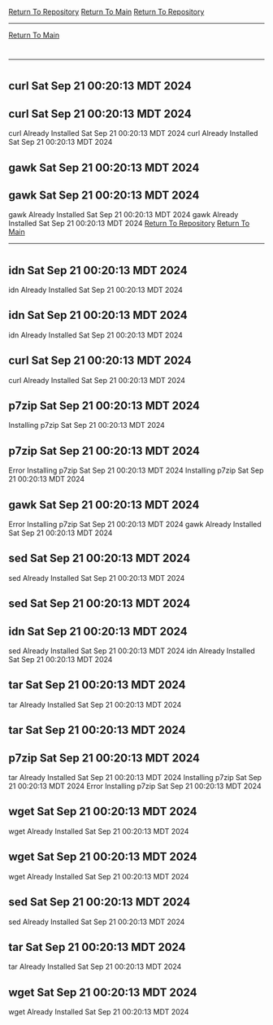 [Return To Repository](https://github.com/DigitalWarrior/piholeparser/)
[Return To Main](https://github.com/DigitalWarrior/piholeparser/blob/master/RecentRunLogs/Mainlog.md)
[Return To Repository](https://github.com/DigitalWarrior/piholeparser/)
____________________________________
[Return To Main](https://github.com/DigitalWarrior/piholeparser/blob/master/RecentRunLogs/Mainlog.md)
# 
____________________________________
# 
## curl Sat Sep 21 00:20:13 MDT 2024
## curl Sat Sep 21 00:20:13 MDT 2024
curl Already Installed Sat Sep 21 00:20:13 MDT 2024
curl Already Installed Sat Sep 21 00:20:13 MDT 2024
## gawk Sat Sep 21 00:20:13 MDT 2024
## gawk Sat Sep 21 00:20:13 MDT 2024
gawk Already Installed Sat Sep 21 00:20:13 MDT 2024
gawk Already Installed Sat Sep 21 00:20:13 MDT 2024
[Return To Repository](https://github.com/DigitalWarrior/piholeparser/)
[Return To Main](https://github.com/DigitalWarrior/piholeparser/blob/master/RecentRunLogs/Mainlog.md)
____________________________________
# 
## idn Sat Sep 21 00:20:13 MDT 2024
idn Already Installed Sat Sep 21 00:20:13 MDT 2024
## idn Sat Sep 21 00:20:13 MDT 2024
idn Already Installed Sat Sep 21 00:20:13 MDT 2024
## curl Sat Sep 21 00:20:13 MDT 2024
curl Already Installed Sat Sep 21 00:20:13 MDT 2024
## p7zip Sat Sep 21 00:20:13 MDT 2024
Installing p7zip Sat Sep 21 00:20:13 MDT 2024
## p7zip Sat Sep 21 00:20:13 MDT 2024
Error Installing p7zip Sat Sep 21 00:20:13 MDT 2024
Installing p7zip Sat Sep 21 00:20:13 MDT 2024
## gawk Sat Sep 21 00:20:13 MDT 2024
Error Installing p7zip Sat Sep 21 00:20:13 MDT 2024
gawk Already Installed Sat Sep 21 00:20:13 MDT 2024
## sed Sat Sep 21 00:20:13 MDT 2024
sed Already Installed Sat Sep 21 00:20:13 MDT 2024
## sed Sat Sep 21 00:20:13 MDT 2024
## idn Sat Sep 21 00:20:13 MDT 2024
sed Already Installed Sat Sep 21 00:20:13 MDT 2024
idn Already Installed Sat Sep 21 00:20:13 MDT 2024
## tar Sat Sep 21 00:20:13 MDT 2024
tar Already Installed Sat Sep 21 00:20:13 MDT 2024
## tar Sat Sep 21 00:20:13 MDT 2024
## p7zip Sat Sep 21 00:20:13 MDT 2024
tar Already Installed Sat Sep 21 00:20:13 MDT 2024
Installing p7zip Sat Sep 21 00:20:13 MDT 2024
Error Installing p7zip Sat Sep 21 00:20:13 MDT 2024
## wget Sat Sep 21 00:20:13 MDT 2024
wget Already Installed Sat Sep 21 00:20:13 MDT 2024
## wget Sat Sep 21 00:20:13 MDT 2024
wget Already Installed Sat Sep 21 00:20:13 MDT 2024
## sed Sat Sep 21 00:20:13 MDT 2024
sed Already Installed Sat Sep 21 00:20:13 MDT 2024
## tar Sat Sep 21 00:20:13 MDT 2024
tar Already Installed Sat Sep 21 00:20:13 MDT 2024
## wget Sat Sep 21 00:20:13 MDT 2024
wget Already Installed Sat Sep 21 00:20:13 MDT 2024
